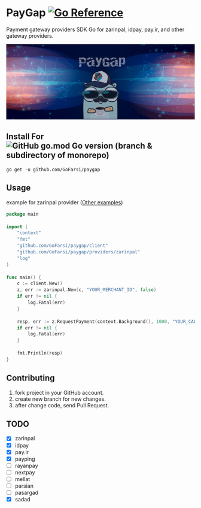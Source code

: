 # PayGap [![Go Reference](https://pkg.go.dev/badge/github.com/GoFarsi/paygap.svg)](https://pkg.go.dev/github.com/GoFarsi/paygap)
Payment gateway providers SDK Go for zarinpal, idpay, pay.ir, and other gateway providers.

![paygap](assets/banner.jpg)

## Install For ![GitHub go.mod Go version (branch & subdirectory of monorepo)](https://img.shields.io/github/go-mod/go-version/GoFarsi/paygap/main)

```shell
go get -u github.com/GoFarsi/paygap
```

## Usage

example for zarinpal provider ([Other examples](_examples))

```go
package main

import (
	"context"
	"fmt"
	"github.com/GoFarsi/paygap/client"
	"github.com/GoFarsi/paygap/providers/zarinpal"
	"log"
)

func main() {
	c := client.New()
	z, err := zarinpal.New(c, "YOUR_MERCHANT_ID", false)
	if err != nil {
		log.Fatal(err)
	}

	resp, err := z.RequestPayment(context.Background(), 1000, "YOUR_CALL_BACK", "YOUR_CURRENCY", "description", nil)
	if err != nil {
		log.Fatal(err)
	}
	
	fmt.Println(resp)
}
```

## Contributing

1. fork project in your GitHub account.
2. create new branch for new changes.
3. after change code, send Pull Request.

## TODO

- [x] zarinpal
- [x] idpay
- [x] pay.ir
- [x] payping
- [ ] rayanpay
- [ ] nextpay
- [ ] mellat
- [ ] parsian
- [ ] pasargad
- [x] sadad
